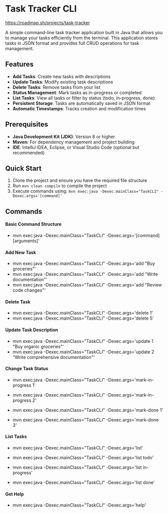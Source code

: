 # Task Tracker CLI
https://roadmap.sh/projects/task-tracker

A simple command-line task tracker application built in Java that allows you to manage your tasks efficiently from the terminal. This application stores tasks in JSON format and provides full CRUD operations for task management.

## Features

- **Add Tasks**: Create new tasks with descriptions
- **Update Tasks**: Modify existing task descriptions  
- **Delete Tasks**: Remove tasks from your list
- **Status Management**: Mark tasks as in-progress or completed
- **List Tasks**: View all tasks or filter by status (todo, in-progress, done)
- **Persistent Storage**: Tasks are automatically saved in JSON format
- **Automatic Timestamps**: Tracks creation and modification times

## Prerequisites

- **Java Development Kit (JDK)**: Version 8 or higher
- **Maven**: For dependency management and project building
- **IDE**: IntelliJ IDEA, Eclipse, or Visual Studio Code (optional but recommended)

## Quick Start

1. Clone the project and ensure you have the required file structure
2. Run `mvn clean compile` to compile the project
3. Execute commands using: `mvn exec:java -Dexec.mainClass="TaskCLI" -Dexec.args='[command]'`

## Commands
#### Basic Command Structure
- mvn exec:java -Dexec.mainClass="TaskCLI" -Dexec.args='[command] [arguments]'
#### Add New Task
- mvn exec:java -Dexec.mainClass="TaskCLI" -Dexec.args='add "Buy groceries"'
- mvn exec:java -Dexec.mainClass="TaskCLI" -Dexec.args='add "Write documentation"'
- mvn exec:java -Dexec.mainClass="TaskCLI" -Dexec.args='add "Review code changes"'
#### Delete Task
- mvn exec:java -Dexec.mainClass="TaskCLI" -Dexec.args='delete 1'
- mvn exec:java -Dexec.mainClass="TaskCLI" -Dexec.args='delete 5'
#### Update Task Description
- mvn exec:java -Dexec.mainClass="TaskCLI" -Dexec.args='update 1 "Buy organic groceries"'
- mvn exec:java -Dexec.mainClass="TaskCLI" -Dexec.args='update 2 "Write comprehensive documentation"'
#### Change Task Status
- mvn exec:java -Dexec.mainClass="TaskCLI" -Dexec.args='mark-in-progress 1'
- mvn exec:java -Dexec.mainClass="TaskCLI" -Dexec.args='mark-in-progress 2'

- mvn exec:java -Dexec.mainClass="TaskCLI" -Dexec.args='mark-done 1'
- mvn exec:java -Dexec.mainClass="TaskCLI" -Dexec.args='mark-done 3'
#### List Tasks
- mvn exec:java -Dexec.mainClass="TaskCLI" -Dexec.args='list'

- mvn exec:java -Dexec.mainClass="TaskCLI" -Dexec.args='list todo'
- mvn exec:java -Dexec.mainClass="TaskCLI" -Dexec.args='list in-progress'
- mvn exec:java -Dexec.mainClass="TaskCLI" -Dexec.args='list done'
#### Get Help
- mvn exec:java -Dexec.mainClass="TaskCLI" -Dexec.args='help'
